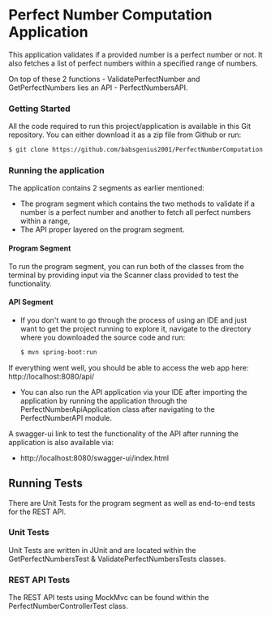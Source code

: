 # Perfect Number Computation Application

This application validates if a provided number is a perfect number or not. It also fetches a list of perfect numbers within a specified range of numbers. 

On top of these 2 functions - ValidatePerfectNumber and GetPerfectNumbers lies an API - PerfectNumbersAPI.

### Getting Started

All the code required to run this project/application is available in this Git repository. You can either download it as a zip file from Github or run:

```bash
$ git clone https://github.com/babsgenius2001/PerfectNumberComputation.git
```

### Running the application

The application contains 2 segments as earlier mentioned: 

- The program segment which contains the two methods to validate if a number is a perfect number and another to fetch all perfect numbers within a range,
- The API proper layered on the program segment.

#### Program Segment
To run the program segment, you can run both of the classes from the terminal by providing input via the Scanner class provided to test the functionality.

#### API Segment

- If you don't want to go through the process of using an IDE and just want to get the project running to explore it, navigate to the directory where you downloaded the source code and run:

    ```bash
    $ mvn spring-boot:run
    ```
If everything went well, you should be able to access the web app here: http://localhost:8080/api/

- You can also run the API application via your IDE after importing the application by running the application through the PerfectNumberApiApplication class after navigating to the PerfectNumberAPI module.

A swagger-ui link to test the functionality of the API after running the application is also available via:
* http://localhost:8080/swagger-ui/index.html

## Running Tests

There are Unit Tests for the program segment as well as end-to-end tests for the REST API.

  ### Unit Tests
  
  Unit Tests are written in JUnit and are located within the GetPerfectNumbersTest & ValidatePerfectNumbersTests classes.
  
  ### REST API Tests
  
  The REST API tests using MockMvc can be found within the PerfectNumberControllerTest class.
